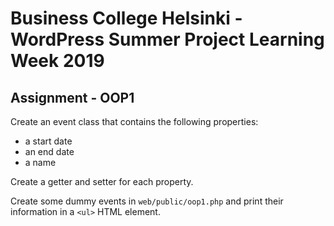 # Business College Helsinki - WordPress Summer Project Learning Week 2019

## Assignment - OOP1

Create an event class that contains the following properties:

- a start date
- an end date
- a name

Create a getter and setter for each property.

Create some dummy events in `web/public/oop1.php` and print their information in a `<ul>` HTML element.